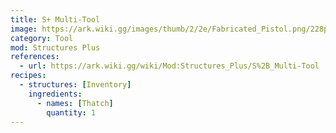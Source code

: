 ```yaml
---
title: S+ Multi-Tool
image: https://ark.wiki.gg/images/thumb/2/2e/Fabricated_Pistol.png/228px-Fabricated_Pistol.png
category: Tool
mod: Structures Plus
references:
  - url: https://ark.wiki.gg/wiki/Mod:Structures_Plus/S%2B_Multi-Tool
recipes: 
  - structures: [Inventory]
    ingredients: 
      - names: [Thatch]
        quantity: 1
---
```

